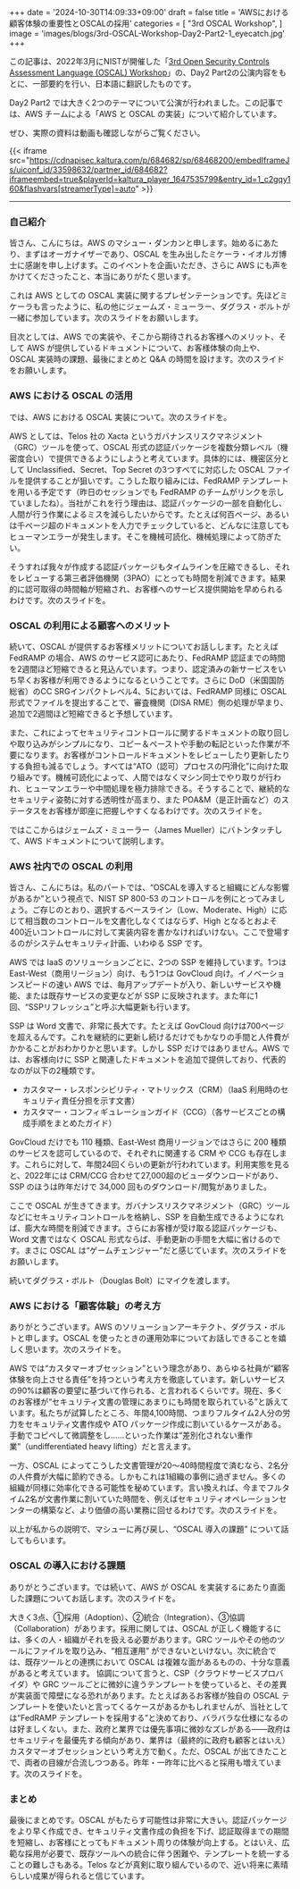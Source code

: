 +++
date = '2024-10-30T14:09:33+09:00'
draft = false
title = 'AWSにおける顧客体験の重要性とOSCALの採用'
categories = [
    "3rd OSCAL Workshop",
]
image = 'images/blogs/3rd-OSCAL-Workshop-Day2-Part2-1_eyecatch.jpg'
+++

この記事は、2022年3月にNISTが開催した「[3rd Open Security Controls Assessment Language (OSCAL) Workshop](https://csrc.nist.gov/Events/2022/3rd-oscal-workshop)」の、Day2 Part2の公演内容をもとに、一部要約を行い、日本語に翻訳したものです。

Day2 Part2 では大きく2つのテーマについて公演が行われました。この記事では、AWS チームによる「AWS と OSCAL の実装」について紹介しています。

ぜひ、実際の資料は動画も確認しながらご覧ください。

{{< iframe src="https://cdnapisec.kaltura.com/p/684682/sp/68468200/embedIframeJs/uiconf_id/33598632/partner_id/684682?iframeembed=true&playerId=kaltura_player_1647535799&entry_id=1_c2gqy160&flashvars[streamerType]=auto" >}}

---

### 自己紹介

皆さん、こんにちは。AWS のマシュー・ダンカンと申します。始めるにあたり、まずはオーガナイザーであり、OSCAL を生み出したミケーラ・イオルガ博士に感謝を申し上げます。このイベントを企画いただき、さらに AWS にも声をかけてくださったこと、本当にありがたく思います。

これは AWS としての OSCAL 実装に関するプレゼンテーションです。先ほどミケーラも言ったように、私の他にジェームズ・ミューラー、ダグラス・ボルトが一緒に参加しています。次のスライドをお願いします。

目次としては、AWS での実装や、そこから期待されるお客様へのメリット、そして AWS が提供しているドキュメントについて、お客様体験の向上や、OSCAL 実装時の課題、最後にまとめと Q&A の時間を設けます。次のスライドをお願いします。

### AWS における OSCAL の活用

では、AWS における OSCAL 実装について。次のスライドを。

AWS としては、Telos 社の Xacta というガバナンスリスクマネジメント（GRC）ツールを使って、OSCAL 形式の認証パッケージを複数分類レベル（機密度合い）で提供できるようにしようと考えています。具体的には、機密区分として Unclassified、Secret、Top Secret の3つすべてに対応した OSCAL ファイルを提供することが狙いです。こうした取り組みには、FedRAMP テンプレートを用いる予定です（昨日のセッションでも FedRAMP のチームがリンクを示していましたね）。当社がこれを行う理由は、認証パッケージの一部を自動化し、人間が行う作業によるミスを減らしたいからです。たとえば何百ページ、あるいは千ページ超のドキュメントを人力でチェックしていると、どんなに注意してもヒューマンエラーが発生します。そこを機械可読化、機械処理によって防ぎたい。

そうすれば我々が作成する認証パッケージもタイムラインを圧縮できるし、それをレビューする第三者評価機関（3PAO）にとっても時間を削減できます。結果的に認可取得の時間軸が短縮され、お客様へのサービス提供開始を早められるわけです。次のスライドを。

### OSCAL の利用による顧客へのメリット

続いて、OSCAL が提供するお客様メリットについてお話しします。たとえば FedRAMP の場合、AWS のサービス認可にあたり、FedRAMP 認証までの時間を2週間ほど短縮できると見込んでいます。つまり、認定済みの新サービスをいち早くお客様が利用できるようになるということです。さらに DoD（米国国防総省）のCC SRGインパクトレベル4、5においては、FedRAMP 同様に OSCAL形式でファイルを提出することで、審査機関（DISA RME）側の処理が早まり、追加で2週間ほど短縮できると予想しています。

また、これによってセキュリティコントロールに関するドキュメントの取り回しや取り込みがシンプルになり、コピー＆ペーストや手動の転記といった作業が不要になります。お客様がコントロールドキュメントをレビューしたり更新したりする負担も減るでしょう。すべては“ATO（認可）プロセスの円滑化”に向けた取り組みです。機械可読化によって、人間ではなくマシン同士でやり取りが行われ、ヒューマンエラーや中間処理を極力排除できる。そうすることで、継続的なセキュリティ姿勢に対する透明性が高まり、また POA&M（是正計画など）のステータスをお客様が即座に把握しやすくなるわけです。次のスライドを。

ではここからはジェームズ・ミューラー（James Mueller）にバトンタッチして、AWS ドキュメントについて説明します。

### AWS 社内での OSCAL の利用

皆さん、こんにちは。私のパートでは、“OSCALを導入すると組織にどんな影響があるか”という視点で、NIST SP 800-53 のコントロールを例にとってみましょう。ご存じのとおり、選択するベースライン（Low、Moderate、High）に応じて相当数のコントロールを文書化しなくてはならず、High となるとおよそ400近いコントロールに対して実装内容を書かなければいけない。ここで登場するのがシステムセキュリティ計画、いわゆる SSP です。

AWS では IaaS のソリューションごとに、2つの SSP を維持しています。1つは East-West（商用リージョン）向け、もう1つは GovCloud 向け。イノベーションスピードの速い AWS では、毎月アップデートが入り、新しいサービスや機能、または既存サービスの変更などが SSP に反映されます。また年に1回、“SSPリフレッシュ”と呼ぶ大幅更新も行います。

SSP は Word 文書で、非常に長大です。たとえば GovCloud 向けは700ページを超えるんです。これを継続的に更新し続けるだけでもかなりの手間と人件費がかかることがおわかりかと思います。しかし SSP だけではありません。AWS では、お客様向けに SSP と関連したドキュメントを追加で提供しており、代表的なのが以下の2種類です。

- カスタマー・レスポンシビリティ・マトリックス（CRM）（IaaS 利用時のセキュリティ責任分担を示す文書）
- カスタマー・コンフィギュレーションガイド（CCG）（各サービスごとの構成手順をまとめたガイド）

GovCloud だけでも 110 種類、East-West 商用リージョンではさらに 200 種類のサービスを認可しているので、それぞれに関連する CRM や CCG も存在します。これらに対して、年間24回くらいの更新が行われています。利用実態を見ると、2022年には CRM/CCG 合わせて27,000超のビューダウンロードがあり、SSP のほうは昨年だけで 34,000 回ものダウンロード/閲覧がありました。

ここで OSCAL が生きてきます。ガバナンスリスクマネジメント（GRC）ツールなどにセキュリティコントロールを格納し、SSP を自動生成できるようになれば、膨大な時間を削減できます。さらにお客様が受け取る認証パッケージも、Word 文書ではなく OSCAL 形式ならば、手動更新の手間を大幅に省けるのです。まさに OSCAL は“ゲームチェンジャー”だと感じています。次のスライドをお願いします。

続いてダグラス・ボルト（Douglas Bolt）にマイクを渡します。

### AWS における「顧客体験」の考え方

ありがとうございます。AWS のソリューションアーキテクト、ダグラス・ボルトと申します。OSCAL を使ったときの運用効率についてお話しできることを嬉しく思います。次のスライドを。

AWS では“カスタマーオブセッション”という理念があり、あらゆる社員が“顧客体験を向上させる責任”を持つという考え方を徹底しています。新しいサービスの90%は顧客の要望に基づいて作られる、と言われるくらいです。現在、多くのお客様が“セキュリティ文書の管理にあまりにも時間を取られている”と訴えています。私たちが試算したところ、年間4,100時間、つまりフルタイム2人分の労力をセキュリティ文書作成や ATO パッケージ作成に割いているケースがある。手動でコピペして微調整をし……といった作業は“差別化されない重作業”（undifferentiated heavy lifting）だと言えます。

一方、OSCAL によってこうした文書管理が20～40時間程度で済むなら、2名分の人件費が大幅に節約できる。しかもこれは1組織の事例に過ぎません。多くの組織が同様に効率化できる可能性を秘めています。言い換えれば、今までフルタイム2名が文書作業に割いていた時間を、例えばセキュリティオペレーションセンターの構築など、より価値の高い業務に回せるわけです。次のスライドを。

以上が私からの説明で、マシューに再び戻し、“OSCAL 導入の課題” について話してもらいます。

### OSCAL の導入における課題

ありがとうございます。では続いて、AWS が OSCAL を実装するにあたり直面した課題についてお話します。次のスライドを。

大きく3点、①採用（Adoption）、②統合（Integration）、③協調（Collaboration）があります。採用に関しては、OSCAL が正しく機能するには、多くの人・組織がそれを扱える必要があります。GRC ツールやその他のツールにファイルを取り込み、“相互運用” ができないといけない。次に統合では、既存ツールとの連携において OSCAL は複雑な面があるものの、十分な意義があると考えています。
協調について言うと、CSP（クラウドサービスプロバイダ）や GRC ツールごとに微妙に違うテンプレートを使っていると、その差異が実装面で障壁になる恐れがあります。たとえばあるお客様が独自の OSCAL テンプレートを使いたいと言ってくるケースがあるかもしれませんが、当社としては“FedRAMP テンプレートを採用する”と決めており、バラバラな仕様になるのは好ましくない。また、政府と業界では優先事項に微妙なズレがある——政府はセキュリティを最優先する傾向があり、業界は（最終的に政府も顧客とはいえ）カスタマーオブセッションという考え方で動く。ただ、OSCAL が出てきたことで、両者の目線が合流しつつある。昨年・一昨年に比べると採用も増えています。次のスライドを。

### まとめ

最後にまとめです。OSCAL がもたらす可能性は非常に大きい。認証パッケージをより早く作成でき、セキュリティ文書作成の負担を下げ、認証取得までの期間を短縮し、お客様にとってもドキュメント周りの体験が向上する。とはいえ、広範な採用が必要で、既存ツールへの統合に伴う困難や、テンプレートを統一することの難しさもある。Telos などが真剣に取り組んでいるので、近い将来に素晴らしい成果が得られると信じています。
